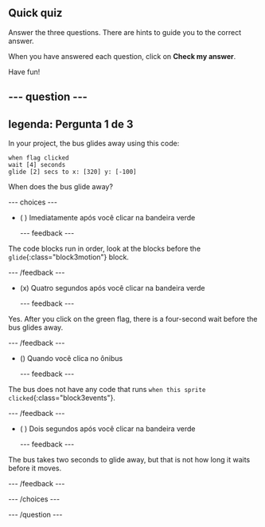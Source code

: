 ## Quick quiz

Answer the three questions. There are hints to guide you to the correct answer.

When you have answered each question, click on **Check my answer**.

Have fun!

--- question ---
---
legenda: Pergunta 1 de 3
---

In your project, the bus glides away using this code:

```blocks3
when flag clicked 
wait [4] seconds
glide [2] secs to x: [320] y: [-100]
```

When does the bus glide away?

--- choices ---

- ( ) Imediatamente após você clicar na bandeira verde

  --- feedback ---

The code blocks run in order, look at the blocks before the `glide`{:class="block3motion"} block.

  --- /feedback ---

- (x) Quatro segundos após você clicar na bandeira verde

  --- feedback ---

Yes. After you click on the green flag, there is a four-second wait before the bus glides away.

  --- /feedback ---

- () Quando você clica no ônibus

  --- feedback ---

The bus does not have any code that runs `when this sprite clicked`{:class="block3events"}.

  --- /feedback ---

- ( ) Dois segundos após você clicar na bandeira verde

  --- feedback ---

The bus takes two seconds to glide away, but that is not how long it waits before it moves.

  --- /feedback ---

--- /choices ---

--- /question ---

